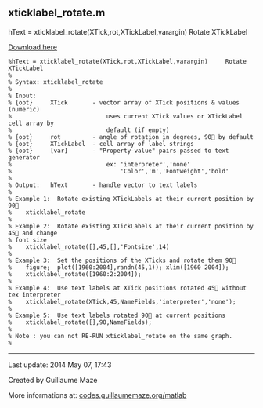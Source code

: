 ## xticklabel\_rotate.m ##
hText = xticklabel\_rotate(XTick,rot,XTickLabel,varargin) Rotate XTickLabel

[Download here](http://guillaumemaze.googlecode.com/svn/trunk/matlab/codes/mcentral/xticklabel_rotate.m)

```
%hText = xticklabel_rotate(XTick,rot,XTickLabel,varargin)     Rotate XTickLabel
%
% Syntax: xticklabel_rotate
%
% Input:    
% {opt}     XTick       - vector array of XTick positions & values (numeric) 
%                           uses current XTick values or XTickLabel cell array by
%                           default (if empty) 
% {opt}     rot         - angle of rotation in degrees, 90 by default
% {opt}     XTickLabel  - cell array of label strings
% {opt}     [var]       - "Property-value" pairs passed to text generator
%                           ex: 'interpreter','none'
%                               'Color','m','Fontweight','bold'
%
% Output:   hText       - handle vector to text labels
%
% Example 1:  Rotate existing XTickLabels at their current position by 90
%    xticklabel_rotate
%
% Example 2:  Rotate existing XTickLabels at their current position by 45 and change
% font size
%    xticklabel_rotate([],45,[],'Fontsize',14)
%
% Example 3:  Set the positions of the XTicks and rotate them 90
%    figure;  plot([1960:2004],randn(45,1)); xlim([1960 2004]);
%    xticklabel_rotate([1960:2:2004]);
%
% Example 4:  Use text labels at XTick positions rotated 45 without tex interpreter
%    xticklabel_rotate(XTick,45,NameFields,'interpreter','none');
%
% Example 5:  Use text labels rotated 90 at current positions
%    xticklabel_rotate([],90,NameFields);
%
% Note : you can not RE-RUN xticklabel_rotate on the same graph. 
%
```

---

Last update: 2014 May 07, 17:43

Created by Guillaume Maze

More informations at: [codes.guillaumemaze.org/matlab](http://codes.guillaumemaze.org/matlab)